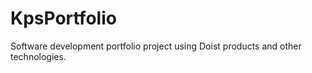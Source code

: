 # KpsPortfolio
Software development portfolio project using Doist products and other technologies.

